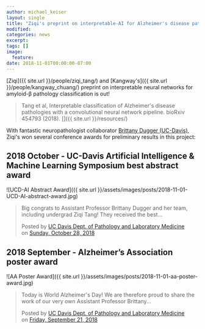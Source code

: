 ```yaml
---
author: michael_keiser
layout: single
title: "Ziqi's preprint on interpretable-AI for Alzheimer's disease pathologies goes live"
modified:
categories: news
excerpt:
tags: []
image:
  feature:
date: 2018-11-01T00:00:00-07:00
---
```

[Ziqi]({{ site.url }}/people/ziqi_tang/) and [Kangway's]({{ site.url }}/people/kangway_chuang/) preprint on interpretable neural networks for amyloid-&beta; pathology classification is out!

> Tang et al, Interpretable classification of Alzheimer's disease pathologies with a convolutional neural network pipeline. bioRxiv 454793 (2018). [<i class="fas fa-external-link-alt"></i>](https://doi.org/10.1101/454793) [<i class="fas fa-cloud-download-alt"></i>]({{ site.url }}/resources/)

With fantastic neuropathologist collaborator [Brittany Dugger (UC-Davis)](https://www.ucdmc.ucdavis.edu/pathology/our_team/faculty/duggerB.html), Ziqi's won several conference awards for preliminary results in this project:

<div id="fb-root"></div>
<script>(function(d, s, id) {
  var js, fjs = d.getElementsByTagName(s)[0];
  if (d.getElementById(id)) return;
  js = d.createElement(s); js.id = id;
  js.src = 'https://connect.facebook.net/en_US/sdk.js#xfbml=1&version=v3.2';
  fjs.parentNode.insertBefore(js, fjs);
}(document, 'script', 'facebook-jssdk'));</script>

## 2018 October - UC-Davis Artificial Intelligence & Machine Learning Symposium best abstract award

![UCD-AI Abstract Award]({{ site.url }}/assets/images/posts/2018-11-01-UCD-AI-abstract-award.jpg)

<div class="fb-post" data-href="https://m.facebook.com/story.php?story_fbid=2470902956260233&amp;id=181910028492882" data-width="650" data-show-text="true"><blockquote cite="https://www.facebook.com/UCDavisPathology/posts/2470902956260233" class="fb-xfbml-parse-ignore"><p>Big congrats to Assistant Professor Brittany Dugger and her team, including undergrad Ziqi Tang!  They received the best...</p>Posted by <a href="https://www.facebook.com/UCDavisPathology/">UC Davis Dept. of Pathology and Laboratory Medicine</a> on&nbsp;<a href="https://www.facebook.com/UCDavisPathology/posts/2470902956260233">Sunday, October 28, 2018</a></blockquote></div>

## 2018 September - Alzheimer’s Association poster award

![AA Poster Award]({{ site.url }}/assets/images/posts/2018-11-01-aa-poster-award.jpg)

<div class="fb-post" data-href="https://m.facebook.com/story.php?story_fbid=2412461245437738&amp;id=181910028492882" data-width="650" data-show-text="true"><blockquote cite="https://www.facebook.com/UCDavisPathology/posts/2412461245437738" class="fb-xfbml-parse-ignore"><p>Today is World Alzheimer&#039;s Day!  We are therefore proud to share the work of our very own Assistant Professor Brittany...</p>Posted by <a href="https://www.facebook.com/UCDavisPathology/">UC Davis Dept. of Pathology and Laboratory Medicine</a> on&nbsp;<a href="https://www.facebook.com/UCDavisPathology/posts/2412461245437738">Friday, September 21, 2018</a></blockquote></div>
